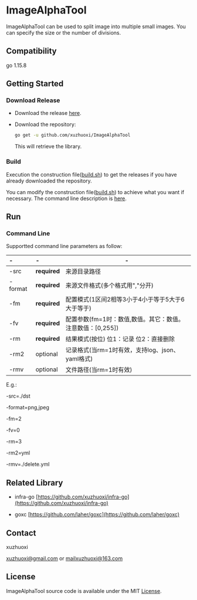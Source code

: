 # ImageAlphaTool

ImageAlphaTool can be used to split image into multiple small images. You can specify the size or the number of divisions.

## Compatibility

go 1.15.8

## Getting Started

### Download Release

- Download the release [here](https://github.com/xuzhuoxi/ImageAlphaTool/releases).

- Download the repository:

	```sh
	go get -u github.com/xuzhuoxi/ImageAlphaTool
	```
	
	This will retrieve the library.

### Build

Execution the construction file([build.sh](/build/build.sh)) to get the releases if you have already downloaded the repository.

You can modify the construction file([build.sh](/build/build.sh)) to achieve what you want if necessary. The command line description is [here](https://github.com/laher/goxc).

## Run

### Command Line

Supportted command line parameters as follow:

| -       | -            | -                                                            |
| :------ | :----------- | ------------------------------------------------------------ |
| -src    | **required** | 来源目录路径 																									|
| -format | **required** | 来源文件格式(多个格式用","分开) 																	|
| -fm     | **required** | 配置模式(1区间2相等3小于4小于等于5大于6大于等于) 									|
| -fv     | **required** | 配置参数(fm=1时：数值,数值。其它：数值。注意数值：[0,255]) 				|
| -rm     | **required** | 结果模式(按位)	位1：记录 位2：直接删除 														|
| -rm2    | optional     | 记录格式(当rm=1时有效，支持log、json、yaml格式) 									|
| -rmv    | optional     | 文件路径(当rm=1时有效) 																				|

E.g.:

-src=./dst

-format=png,jpeg

-fm=2

-fv=0

-rm=3

-rm2=yml

-rmv=./delete.yml

## Related Library

- infra-go [https://github.com/xuzhuoxi/infra-go](https://github.com/xuzhuoxi/infra-go)

- goxc [https://github.com/laher/goxc](https://github.com/laher/goxc) 

## Contact

xuzhuoxi 

<xuzhuoxi@gmail.com> or <mailxuzhuoxi@163.com>

## License

ImageAlphaTool source code is available under the MIT [License](/LICENSE).